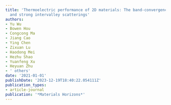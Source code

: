 ```yaml
---
title: 'Thermoelectric performance of 2D materials: The band-convergence strategy
  and strong intervalley scatterings'
authors:
- Yu Wu
- Bowen Hou
- Congcong Ma
- Jiang Cao
- Ying Chen
- Zixuan Lu
- Haodong Mei
- Hezhu Shao
- Yuanfeng Xu
- Heyuan Zhu
- ' others'
date: '2021-01-01'
publishDate: '2023-12-19T18:40:22.054111Z'
publication_types:
- article-journal
publication: '*Materials Horizons*'
---
```

